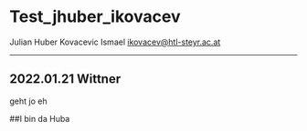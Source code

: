 # Test_jhuber_ikovacev
Julian Huber
Kovacevic Ismael
ikovacev@htl-steyr.ac.at

---
## 2022.01.21 Wittner
geht jo eh


##I bin da Huba


